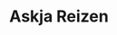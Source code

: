 ---
title: Askja Reizen
role: Digital Designer
technologies: Adobe, Marvel app<br>HTML5, CSS3, JS
when: 2015 – 2016
description: Space, silence and impressive nature have been the basis of Askja Reizen for more than twenty years. It is a concept that appeals to more and more people. No wonder, because an active nature holiday is a relief to counterbalance the hustle and bustle of everyday life.

og:
  img: /assets/img/uploads/ar-hero.jpg
  description: Space, silence and impressive nature have been the basis of Askja Reizen for more than twenty years. It is a concept that appeals to more and more people. No wonder, because an active nature holiday is a relief to counterbalance the hustle and bustle of everyday life.

section:
    - img: /assets/img/uploads/ar-hero.jpg
    - img: /assets/img/uploads/ar-4.svg
    - img: /assets/img/uploads/ar-3.svg
    - title: Plentiful images
      description: Askja asked me to renew their website from head to toe. A huge product database of travel experiences was a welcome starting point. An extensive card sorting session has served as the basis of the user experience.
      grid:
        class: g-2 g-3-md gap-2px gap-4-sm
        items:
          - img: /assets/img/uploads/ar-ph-5.jpg
          - img: /assets/img/uploads/ar-ph-2.jpg
          - img: /assets/img/uploads/ar-ph-3.jpg
          - img: /assets/img/uploads/ar-ph-4.jpg
          - img: /assets/img/uploads/ar-ph-1.jpg
          - img: /assets/img/uploads/ar-ph-6.jpg
    - title: Users landing
      description: Analytics showed us that users barely land on the homepage. Instead they come from a search engine on a country page directly. The challenge was to make that page feel like a home page – a soft landing.
      caption: Country landing
      img: /assets/img/uploads/ar-2.jpg
    - caption: Homepage
      img: /assets/img/uploads/ar-1.jpg
    - caption: Country landing ↓ Arrangements ↓ Detailed info ↓ Mobile
      img: /assets/img/uploads/ar-5.jpg
      class: mb-0
    - img: /assets/img/uploads/ar-6.jpg
      class: mv-0
      no-scroll-magic: true
    - img: /assets/img/uploads/ar-7.jpg
      class: mv-0
      no-scroll-magic: true
    - img: /assets/img/uploads/ar-8.jpg
      class: mv-0
      no-scroll-magic: true
    - img: /assets/img/uploads/ar-9.jpg
      class: mt-0
      no-scroll-magic: true
---